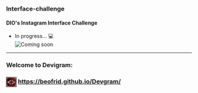 ### Interface-challenge
#### DIO's Instagram Interface Challenge

- In progress... 💻 <br>
![Coming soon](https://media.giphy.com/media/fUYp0iOzQfC540KCs4/giphy.gif)


<hr>
<h3> Welcome to Devigram:<h3> <img align="center" src="https://github.com/beofrid/Devgram/blob/master/assets/img/flavicon.png"></a>
<a href="https://www.linkedin.com/in/beofrid">
https://beofrid.github.io/Devgram/
